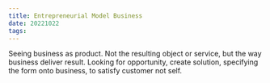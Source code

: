 ```yaml
---
title: Entrepreneurial Model Business
date: 20221022
tags:
---
```


Seeing business as product. Not the resulting object or service, but the way business deliver result. Looking for opportunity, create solution, specifying the form onto business, to satisfy customer not self.
